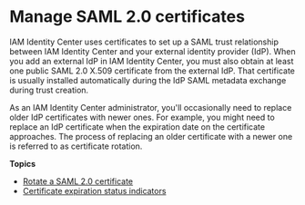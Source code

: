 # Manage SAML 2\.0 certificates<a name="managesamlcerts"></a>

IAM Identity Center uses certificates to set up a SAML trust relationship between IAM Identity Center and your external identity provider \(IdP\)\. When you add an external IdP in IAM Identity Center, you must also obtain at least one public SAML 2\.0 X\.509 certificate from the external IdP\. That certificate is usually installed automatically during the IdP SAML metadata exchange during trust creation\.

As an IAM Identity Center administrator, you'll occasionally need to replace older IdP certificates with newer ones\. For example, you might need to replace an IdP certificate when the expiration date on the certificate approaches\. The process of replacing an older certificate with a newer one is referred to as certificate rotation\.

**Topics**
+ [Rotate a SAML 2\.0 certificate](rotatesamlcert.md)
+ [Certificate expiration status indicators](samlcertexpirationindicators.md)